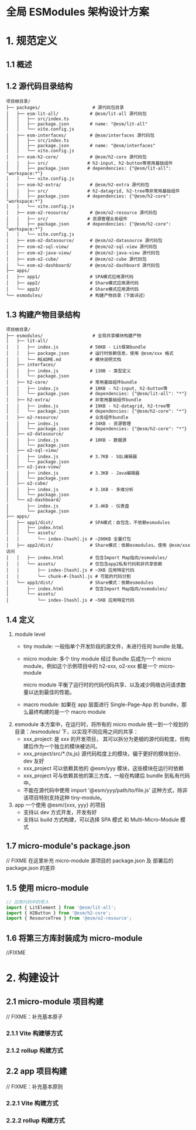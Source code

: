 # 全局 ESModules 架构设计方案

# 1. 规范定义

## 1.1 概述

## 1.2 源代码目录结构
```
项目根目录/
├── packages/                    # 源代码包目录
│   ├── esm-lit-all/            # @esm/lit-all 源代码包
│   │   ├── src/index.ts
│   │   ├── package.json        # name: "@esm/lit-all"
│   │   └── vite.config.js
│   ├── esm-interfaces/         # @esm/interfaces 源代码包  
│   │   ├── src/index.ts
│   │   ├── package.json        # name: "@esm/interfaces"
│   │   └── vite.config.js
│   ├── esm-h2-core/            # @esm/h2-core 源代码包
│   │   ├── src/               # h2-input, h2-button等常用基础组件
│   │   ├── package.json       # dependencies: {"@esm/lit-all": "workspace:*"}
│   │   └── vite.config.js
│   ├── esm-h2-extra/           # @esm/h2-extra 源代码包
│   │   ├── src/               # h2-datagrid, h2-tree等非常用基础组件
│   │   ├── package.json       # dependencies: {"@esm/h2-core": "workspace:*"}
│   │   └── vite.config.js
│   ├── esm-o2-resource/        # @esm/o2-resource 源代码包
│   │   ├── src/               # 资源管理业务组件
│   │   ├── package.json       # dependencies: {"@esm/h2-core": "workspace:*"}
│   │   └── vite.config.js
│   ├── esm-o2-datasource/      # @esm/o2-datasource 源代码包
│   ├── esm-o2-sql-view/        # @esm/o2-sql-view 源代码包
│   ├── esm-o2-java-view/       # @esm/o2-java-view 源代码包
│   ├── esm-o2-cube/            # @esm/o2-cube 源代码包
│   └── esm-o2-dashboard/       # @esm/o2-dashboard 源代码包
├── apps/
│   ├── app1/                   # SPA模式应用源代码
│   ├── app2/                   # Share模式应用源代码
│   └── app3/                   # Share模式应用源代码
└── esmodules/                  # 构建产物目录（下面详述）
```

## 1.3 构建产物目录结构
```
项目根目录/
├── esmodules/                   # 全局共享模块构建产物
│   ├── lit-all/
│   │   ├── index.js            # 50KB - Lit框架bundle
│   │   ├── package.json        # 运行时依赖信息，使用 @esm/xxx 格式
│   │   └── README.md           # 模块说明文档
│   ├── interfaces/
│   │   ├── index.js            # 130B - 类型定义
│   │   └── package.json
│   ├── h2-core/                # 常用基础组件bundle
│   │   ├── index.js            # 18KB - h2-input, h2-button等
│   │   └── package.json        # dependencies: {"@esm/lit-all": "*"}
│   ├── h2-extra/               # 非常用基础组件bundle
│   │   ├── index.js            # 19KB - h2-datagrid, h2-tree等
│   │   └── package.json        # dependencies: {"@esm/h2-core": "*"}
│   ├── o2-resource/            # 业务组件bundle
│   │   ├── index.js            # 34KB - 资源管理
│   │   └── package.json        # dependencies: {"@esm/h2-core": "*"}
│   ├── o2-datasource/
│   │   ├── index.js            # 18KB - 数据源
│   │   └── package.json
│   ├── o2-sql-view/
│   │   ├── index.js            # 3.7KB - SQL编辑器
│   │   └── package.json
│   ├── o2-java-view/
│   │   ├── index.js            # 3.3KB - Java编辑器
│   │   └── package.json
│   ├── o2-cube/
│   │   ├── index.js            # 3.1KB - 多维分析
│   │   └── package.json
│   └── o2-dashboard/
│       ├── index.js            # 3.4KB - 仪表盘
│       └── package.json
├── apps/
│   ├── app1/dist/              # SPA模式：自包含，不依赖esmodules
│   │   ├── index.html
│   │   └── assets/
│   │       └── index-[hash].js # ~200KB 全量打包
│   ├── app2/dist/              # Share模式：依赖esmodules，使用 @esm/xxx 访问
│   │   ├── index.html          # 包含Import Map指向/esmodules/
│   │   └── assets/             # 仅包含app2私有代码和非共享依赖
│   │       ├── index-[hash].js # ~3KB 应用特定代码
│   │       └── chunk-#-[hash].js # 可能的代码分割
│   └── app3/dist/              # Share模式：依赖esmodules
│       ├── index.html          # 包含Import Map指向/esmodules/
│       └── assets/
│           └── index-[hash].js # ~5KB 应用特定代码
```

## 1.4 定义
1. module level
   - tiny module: 一般指单个开发阶段的源文件，未进行任何 bundle 处理。
   - micro module: 多个 tiny module 经过 Bundle 后成为一个 micro module，例如这个示例项目中的 h2-xxx, o2-xxx 都是一个 micro-module
     
     micro module 平衡了运行时的代码代码共享、以及减少网络访问请求数量以达到最佳的性能。
   - macro module: 如果在 app 层面进行 Single-Page-App 的 bundle，那么最终构建的是一个 macro module
2. esmodule
   本方案中，在运行时，将所有的 micro module 统一到一个规划的目录：/esmodules/ 下，以实现不同应用之间的共享：
   - xxx_project: 是 xxx 的开发项目， 其可以拆分为更细的源代码粒度，但构建后作为一个独立的模块被访问。
   - xxx_project/src/*.{ts,js}   源代码粒度上的模块，偏于更好的模块划分、dev 友好
   - xxx_project 可以依赖其他的 @esm/yyy 模块，这些模块在运行时依赖
   - xxx_project 可与依赖其他的第三方库，一般在构建后 bundle 到私有代码中。
   - 不能在源代码中使用 import '@esm/yyy/path/to/file.js' 这种方式，除非该项目特别支持这种 tiny-module。
3. app
   一个使用 @esm/{xxx, yyy} 的项目
   - 支持以 dev 方式开发，开发有好
   - 支持以 build 方式构建，可以选择 SPA 模式 和 Multi-Micro-Module 模式


## 1.7 micro-module's package.json
// FIXME 在这里补充 micro-module 源项目的 package.json 及 部署后的 package.json 的差异

## 1.5 使用 micro-module
```javascript
// 应用代码中的导入
import { LitElement } from '@esm/lit-all';
import { H2Button } from '@esm/h2-core';
import { ResourceTree } from '@esm/o2-resource';
```

## 1.6 将第三方库封装成为 micro-module
//FIXME 

# 2. 构建设计

## 2.1 micro-module 项目构建
// FIXME：补充基本原子

### 2.1.1 Vite 构建够方式

### 2.1.2 rollup 构建方式

## 2.2 app 项目构建
// FIXME：补充基本原则

### 2.2.1 Vite 构建方式

### 2.2.2 rollup 构建方式



